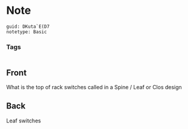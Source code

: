 # Note
```
guid: DKuta`E(D7
notetype: Basic
```

### Tags
```
```

## Front
What is the top of rack switches called in a Spine / Leaf or Clos design

## Back
Leaf switches
